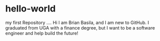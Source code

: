 # hello-world
my first Repository
....
Hi I am Brian Basila, and I am new to GitHub.  I graduated from UGA with a finance degree, but I want to be a software engineer and help build the future!
